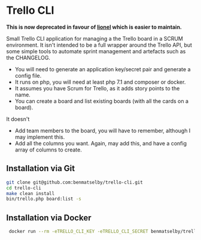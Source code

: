 # Trello CLI

**This is now deprecated in favour of [lionel](https://github.com/benmatselby/lionel) which is easier to maintain.**

Small Trello CLI application for managing a the Trello board in a SCRUM environment. It isn't intended to be a full wrapper around the Trello API, but some simple tools to automate sprint management and artefacts such as the CHANGELOG.

- You will need to generate an application key/secret pair and generate a config file.
- It runs on php, you will need at least php 7.1 and composer or docker.
- It assumes you have Scrum for Trello, as it adds story points to the name.
- You can create a board and list existing boards (with all the cards on a board).

It doesn't

- Add team members to the board, you will have to remember, although I may implement this.
- Add all the columns you want. Again, may add this, and have a config array of columns to create.

## Installation via Git

```bash
git clone git@github.com:benmatselby/trello-cli.git
cd trello-cli
make clean install
bin/trello.php board:list -s
```

## Installation via Docker

```bash
 docker run --rm -eTRELLO_CLI_KEY -eTRELLO_CLI_SECRET benmatselby/trello-cli board:list -s
```
